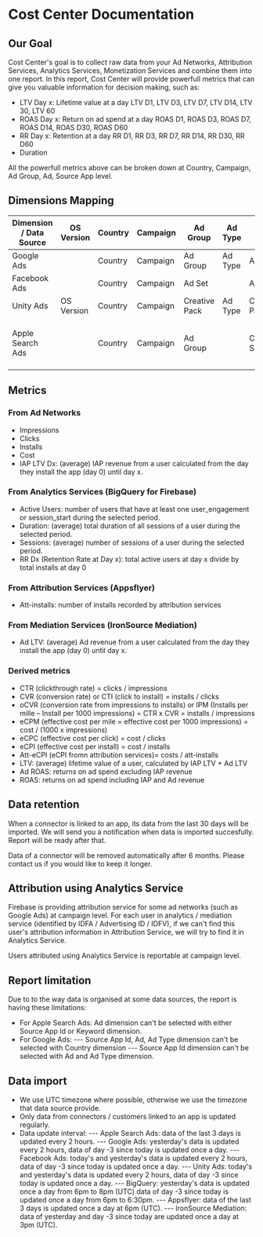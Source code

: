 # Cost Center Documentation

## Our Goal

Cost Center's goal is to collect raw data from your Ad Networks, Attribution Services, Analytics Services, Monetization Services and combine them into one report. In this report, Cost Center will provide powerfull metrics that can give you valuable information for decision making, such as:
* LTV Day x: Lifetime value at a day LTV D1, LTV D3, LTV D7, LTV D14, LTV 30, LTV 60
* ROAS Day x: Return on ad spend at a day ROAS D1, ROAS D3, ROAS D7, ROAS D14, ROAS D30, ROAS D60
* RR Day x: Retention at a day RR D1, RR D3, RR D7, RR D14, RR D30, RR D60
* Duration

All the powerfull metrics above can be broken down at Country, Campaign, Ad Group, Ad, Source App level.

## Dimensions Mapping

| Dimension / Data Source | OS Version | Country | Campaign | Ad Group      | Ad Type | Ad            | Source App Id                    | Keyword              |
|-------------------------|------------|---------|----------|---------------|---------|---------------|----------------------------------|----------------------|
| Google Ads              |            | Country | Campaign | Ad Group      | Ad Type | Ad            | Group Placement                  |                      |
| Facebook Ads            |            | Country | Campaign | Ad Set        |         | Ad            |                                  |                      |
| Unity Ads               | OS Version | Country | Campaign | Creative Pack | Ad Type | Creative Pack | Source App Id                    |                      |
| Apple Search Ads        |            | Country | Campaign | Ad Group      |         | Creative Set  | Search Term + Search Term Source | Keyword + Match Type |

## Metrics
### From Ad Networks
- Impressions
- Clicks
- Installs
- Cost
- IAP LTV Dx: (average) IAP revenue from a user calculated from the day they install the app (day 0) until day x.

### From Analytics Services (BigQuery for Firebase)
- Active Users: number of users that have at least one user_engagement or session_start during the selected period.
- Duration: (average) total duration of all sessions of a user during the selected period.
- Sessions: (average) number of sessions of a user during the selected period.
- RR Dx (Retention Rate at Day x): total active users at day x divide by total installs at day 0

### From Attribution Services (Appsflyer)
- Att-installs: number of installs recorded by attribution services

### From Mediation Services (IronSource Mediation)
- Ad LTV: (average) Ad revenue from a user calculated from the day they install the app (day 0) until day x.

### Derived metrics
- CTR (clickthrough rate) = clicks / impressions
- CVR (conversion rate) or CTI (click to install) = installs / clicks
- oCVR (conversion rate from impressions to installs) or IPM (Installs per mille – Install per 1000 impressions) = CTR x CVR = installs / impressions
- eCPM (effective cost per mile = effective cost per 1000 impressions) = cost / (1000 x impressions)
- eCPC (effective cost per click) = cost / clicks
- eCPI (effective cost per install) = cost / installs
- Att-eCPI (eCPI fromn attribution services)= costs / att-installs
- LTV: (average) lifetime value of a user, calculated by IAP LTV + Ad LTV
- Ad ROAS: returns on ad spend excluding IAP revenue
- ROAS: returns on ad spend including IAP and Ad revenue

## Data retention
When a connector is linked to an app, its data from the last 30 days will be imported. We will send you a notification when data is imported succesfully. Report will be ready after that.

Data of a connector will be removed automatically after 6 months. Please contact us if you would like to keep it longer.

## Attribution using Analytics Service
Firebase is providing attribution service for some ad networks (such as Google Ads) at campaign level. For each user in analytics / mediation service (identified by IDFA / Advertising ID / IDFV), if we can't find this user's attribution information in Attribution Service, we will try to find it in Analytics Service. 

Users attributed using Analytics Service is reportable at campaign level.

## Report limitation
Due to to the way data is organised at some data sources, the report is having these limitations:
- For Apple Search Ads: Ad dimension can't be selected with either Source App Id or Keyword dimension.
- For Google Ads: 
--- Source App Id, Ad, Ad Type dimension can't be selected with Country dimension
--- Source App Id dimension can't be selected with Ad and Ad Type dimension.

## Data import
- We use UTC timezone where possible, otherwise we use the timezone that data source provide.
- Only data from connectors / customers linked to an app is updated regularly.
- Data update interval:
--- Apple Search Ads: data of the last 3 days is updated every 2 hours.
--- Google Ads: yesterday's data is updated every 2 hours, data of day -3 since today is updated once a day.
--- Facebook Ads: today's and yesterday's data is updated every 2 hours, data of day -3 since today is updated once a day.
--- Unity Ads: today's and yesterday's data is updated every 2 hours, data of day -3 since today is updated once a day.
--- BigQuery: yesterday's data is updated once a day from 6pm to 8pm (UTC) data of day -3 since today is updated once a day from 6pm to 6:30pm.
--- Appsflyer: data of the last 3 days is updated once a day at 6pm (UTC).
--- IronSource Mediation: data of yesterday and day -3 since today are updated once a day at 3pm (UTC).
